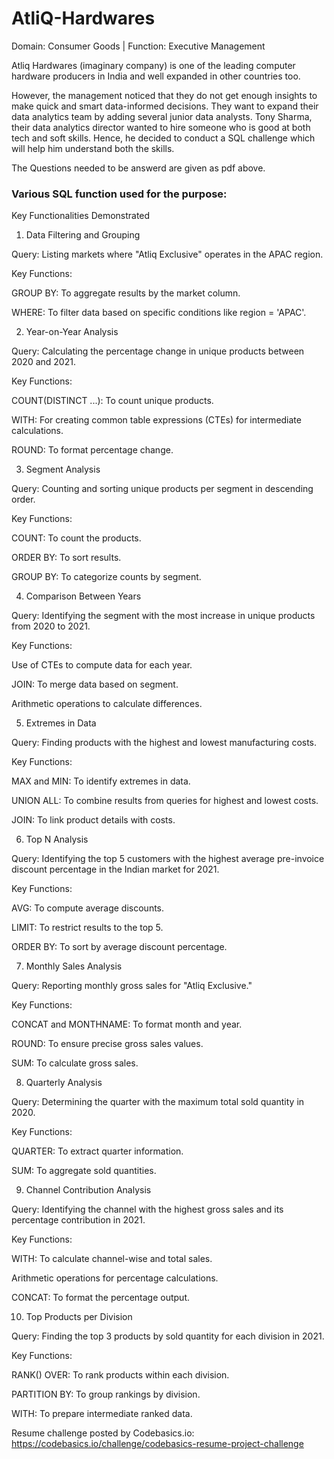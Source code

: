 # AtliQ-Hardwares
Domain:  Consumer Goods | Function: Executive Management

Atliq Hardwares (imaginary company) is one of the leading computer hardware producers in India and well expanded in other countries too.

However, the management noticed that they do not get enough insights to make quick and smart data-informed decisions. They want to expand their data analytics team by adding several junior data analysts. Tony Sharma, their data analytics director wanted to hire someone who is good at both tech and soft skills. Hence, he decided to conduct a SQL challenge which will help him understand both the skills.

The Questions needed to be answerd are given as pdf above.

### Various SQL function used for the purpose:
Key Functionalities Demonstrated

1. Data Filtering and Grouping

Query: Listing markets where "Atliq Exclusive" operates in the APAC region.

Key Functions:

GROUP BY: To aggregate results by the market column.

WHERE: To filter data based on specific conditions like region = 'APAC'.

2. Year-on-Year Analysis

Query: Calculating the percentage change in unique products between 2020 and 2021.

Key Functions:

COUNT(DISTINCT ...): To count unique products.

WITH: For creating common table expressions (CTEs) for intermediate calculations.

ROUND: To format percentage change.

3. Segment Analysis

Query: Counting and sorting unique products per segment in descending order.

Key Functions:

COUNT: To count the products.

ORDER BY: To sort results.

GROUP BY: To categorize counts by segment.

4. Comparison Between Years

Query: Identifying the segment with the most increase in unique products from 2020 to 2021.

Key Functions:

Use of CTEs to compute data for each year.

JOIN: To merge data based on segment.

Arithmetic operations to calculate differences.

5. Extremes in Data

Query: Finding products with the highest and lowest manufacturing costs.

Key Functions:

MAX and MIN: To identify extremes in data.

UNION ALL: To combine results from queries for highest and lowest costs.

JOIN: To link product details with costs.

6. Top N Analysis

Query: Identifying the top 5 customers with the highest average pre-invoice discount percentage in the Indian market for 2021.

Key Functions:

AVG: To compute average discounts.

LIMIT: To restrict results to the top 5.

ORDER BY: To sort by average discount percentage.

7. Monthly Sales Analysis

Query: Reporting monthly gross sales for "Atliq Exclusive."

Key Functions:

CONCAT and MONTHNAME: To format month and year.

ROUND: To ensure precise gross sales values.

SUM: To calculate gross sales.

8. Quarterly Analysis

Query: Determining the quarter with the maximum total sold quantity in 2020.

Key Functions:

QUARTER: To extract quarter information.

SUM: To aggregate sold quantities.

9. Channel Contribution Analysis

Query: Identifying the channel with the highest gross sales and its percentage contribution in 2021.

Key Functions:

WITH: To calculate channel-wise and total sales.

Arithmetic operations for percentage calculations.

CONCAT: To format the percentage output.

10. Top Products per Division

Query: Finding the top 3 products by sold quantity for each division in 2021.

Key Functions:

RANK() OVER: To rank products within each division.

PARTITION BY: To group rankings by division.

WITH: To prepare intermediate ranked data.

 Resume challenge posted by Codebasics.io: https://codebasics.io/challenge/codebasics-resume-project-challenge
